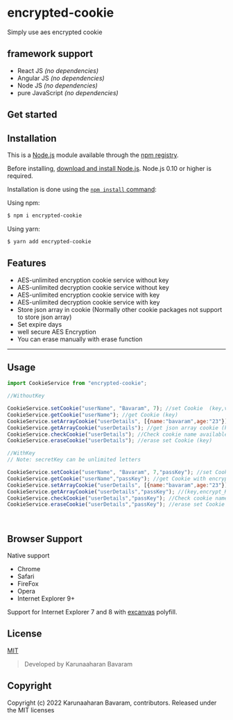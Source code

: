 # encrypted-cookie

Simply use aes encrypted cookie 

## framework support

- React JS _(no dependencies)_
- Angular JS _(no dependencies)_
- Node JS _(no dependencies)_
- pure JavaScript _(no dependencies)_

## Get started
## Installation

This is a [Node.js](https://nodejs.org/en/) module available through the
[npm registry](https://www.npmjs.com/).

Before installing, [download and install Node.js](https://nodejs.org/en/download/).
Node.js 0.10 or higher is required.

Installation is done using the
[`npm install` command](https://docs.npmjs.com/getting-started/installing-npm-packages-locally):

Using npm:

```bash
$ npm i encrypted-cookie
```

Using yarn:

```bash
$ yarn add encrypted-cookie
```

## Features

  * AES-unlimited encryption cookie service without key
  * AES-unlimited decryption cookie service without key
  * AES-unlimited encryption cookie service  with key
  * AES-unlimited decryption cookie service  with key
  * Store json array in cookie (Normally other cookie packages not support to store json array)
  * Set expire days
  * well secure AES Encryption
  * You can erase manually with erase function  


------

## Usage

```js
import CookieService from "encrypted-cookie";

//WithoutKey

CookieService.setCookie("userName", "Bavaram", 7); //set Cookie  (key,value,expire_days)
CookieService.getCookie("userName"); //get Cookie (key)
CookieService.setArrayCookie("userDetails", [{name:"bavaram",age:"23"}], 7);  //(key,jsonArray,expire_days)
CookieService.getArrayCookie("userDetails"); //get json array cookie (key)
CookieService.checkCookie("userDetails"); //Check cookie name available ,respones will be comes with boolean (key)
CookieService.eraseCookie("userDetails"); //erase set Cookie (key)

//WithKey
// Note: secretKey can be unlimited letters

CookieService.setCookie("userName", "Bavaram", 7,"passKey"); //set Cookie with encrypted key (key,value,expire_days,encrypt_Key)
CookieService.getCookie("userName","passKey"); //get Cookie with encrypted key (key,encrypt_Key)
CookieService.setArrayCookie("userDetails", [{name:"bavaram",age:"23"}], 7,"passKey"); //(key,jsonArray,expire_days,encrypt_Key)
CookieService.getArrayCookie("userDetails","passKey"); //(key,encrypt_Key)
CookieService.checkCookie("userDetails","passKey"); //Check cookie name available ,respones will be comes with boolean (key,encrypt_Key)
CookieService.eraseCookie("userDetails","passKey"); //erase set Cookie (key,encrypt_Key)

 
```


## Browser Support

Native support

- Chrome
- Safari
- FireFox
- Opera
- Internet Explorer 9+

Support for Internet Explorer 7 and 8 with [excanvas](https://code.google.com/p/explorercanvas/wiki/Instructions) polyfill.

## License

[MIT](LICENSE)


> Developed by Karunaaharan Bavaram

## Copyright

Copyright (c) 2022 Karunaaharan Bavaram, contributors. Released under the MIT licenses

